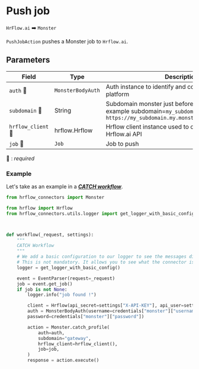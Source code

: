 # Push job
`HrFlow.ai` :arrow_right: `Monster`

`PushJobAction` pushes a Monster job to `Hrflow.ai`.

## Parameters

| Field                        | Type | Description |
|------------------------------| ---- | ----------- |
| `auth` :red_circle:          | `MonsterBodyAuth` | Auth instance to identify and communicate with the platform        |
| `subdomain` :red_circle:     | String | Subdomain monster just before `monster.com`. For example subdomain=`my_subdomain.my` in `https://my_subdomain.my.monster.com:8443/bgwBroker`       |
| `hrflow_client` :red_circle: | hrflow.Hrflow | Hrflow client instance used to communicate with the Hrflow.ai API        |
| `job` :red_circle:           | `Job` | Job to push        |


:red_circle: : *required* 

### Example
Let's take as an example in a [***CATCH workflow***](https://developers.hrflow.ai/docs/workflows#catch-setup).
```python
from hrflow_connectors import Monster

from hrflow import Hrflow
from hrflow_connectors.utils.logger import get_logger_with_basic_config



def workflow(_request, settings):
    """
    CATCH Workflow
    """    
    # We add a basic configuration to our logger to see the messages displayed in the standard output
    # This is not mandatory. It allows you to see what the connector is doing.
    logger = get_logger_with_basic_config()

    event = EventParser(request=_request)
    job = event.get_job()
    if job is not None:
        logger.info("job found !")

        client = Hrflow(api_secret=settings["X-API-KEY"], api_user=settings["X-USER-EMAIL"])
        auth = MonsterBodyAuth(username=credentials["monster"]["username"],
        password=credentials["monster"]["password"])

        action = Monster.catch_profile(
            auth=auth,
            subdomain="gateway",
            hrflow_client=hrflow_client(),
            job=job,
        )
        response = action.execute()